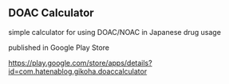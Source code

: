 ## DOAC Calculator

simple calculator for using DOAC/NOAC
  in Japanese drug usage
  
 
published in Google Play Store

https://play.google.com/store/apps/details?id=com.hatenablog.gikoha.doaccalculator
